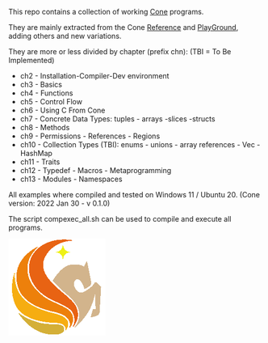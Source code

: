 This repo contains a collection of working [Cone](https://cone.jondgoodwin.com/) programs.

They are mainly extracted from the Cone [Reference](https://cone.jondgoodwin.com/coneref/index.html) and [PlayGround](https://cone.jondgoodwin.com/play/index.html), adding others and new variations.

They are more or less divided by chapter (prefix chn):
(TBI = To Be Implemented)
- ch2 - Installation-Compiler-Dev environment
- ch3 - Basics
- ch4 - Functions
- ch5 - Control Flow
- ch6 - Using C From Cone
- ch7 - Concrete Data Types: tuples - arrays -slices -structs
- ch8 - Methods
- ch9 - Permissions - References - Regions
- ch10 - Collection Types (TBI): enums - unions - array references - Vec - HashMap
- ch11 - Traits
- ch12 - Typedef - Macros - Metaprogramming
- ch13 - Modules - Namespaces

All examples where compiled and tested on Windows 11 / Ubuntu 20.
(Cone version: 2022 Jan 30  - v 0.1.0)


The script compexec_all.sh can be used to compile and execute all programs.

![](images/pegicon.png)
